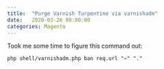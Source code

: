 ```yaml
---
title:  "Purge Varnish Turpentine via varnishadm"
date:   2020-03-26 08:00:00
categories: Magento
---
```


Took me some time to figure this command out:

    php shell/varnishadm.php ban req.url "~" "."
